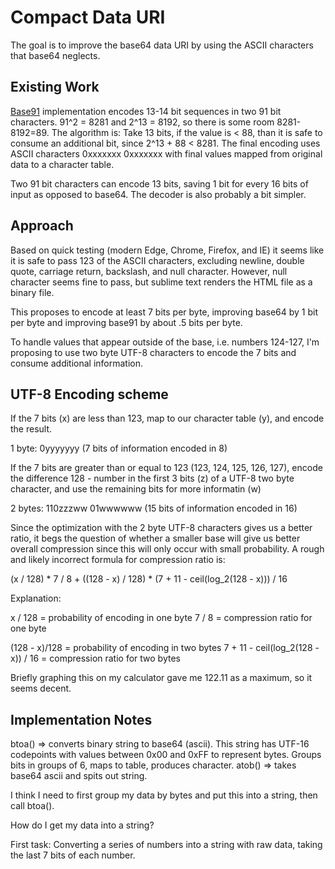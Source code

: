 Compact Data URI
================

The goal is to improve the base64 data URI by using the ASCII characters that base64 neglects.

Existing Work
-------------
[Base91](http://base91.sourceforge.net/) implementation encodes 13-14 bit sequences in two 91 bit
characters. 91^2 = 8281 and 2^13 = 8192, so there is some room 8281-8192=89. The algorithm is:
Take 13 bits, if the value is < 88, than it is safe to consume an additional bit, since 2^13 + 88 <
8281. The final encoding uses ASCII characters
0xxxxxxx 0xxxxxxx with final values mapped from original data to a character table.

Two 91 bit characters can encode 13 bits, saving 1 bit for every 16 bits of input as opposed to
base64. The decoder is also probably a bit simpler.

Approach
--------

Based on quick testing (modern Edge, Chrome, Firefox, and IE) it seems like it is safe to pass
123 of the ASCII characters, excluding newline, double quote, carriage return, backslash, and null
character. However, null character seems fine to pass, but sublime text renders the HTML file as
a binary file.

This proposes to encode at least 7 bits per byte, improving base64 by 1 bit per byte and improving
base91 by about .5 bits per byte.

To handle values that appear outside of the base, i.e. numbers 124-127, I'm proposing to use two
byte UTF-8 characters to encode the 7 bits and consume additional information.

UTF-8 Encoding scheme
---------------------

If the 7 bits (x) are less than 123, map to our character table (y), and
encode the result.

1 byte: 0yyyyyyy (7 bits of information encoded in 8)

If the 7 bits are greater than or equal to 123 (123, 124, 125, 126, 127), encode the difference
128 - number in the first 3 bits (z) of a UTF-8 two byte character, and use the remaining bits
for more informatin (w)

2 bytes: 110zzzww 01wwwwww (15 bits of information encoded in 16)

Since the optimization with the 2 byte UTF-8 characters gives us a better ratio, it begs the
question of whether a smaller base will give us better overall compression since this will
only occur with small probability. A rough and likely incorrect formula for compression ratio is:

(x / 128) * 7 / 8 + ((128 - x) / 128) * (7 + 11 - ceil(log_2(128 - x))) / 16

Explanation:

x / 128 = probability of encoding in one byte
7 / 8 = compression ratio for one byte

(128 - x)/128 = probability of encoding in two bytes
7 + 11 - ceil(log_2(128 - x)) / 16 = compression ratio for two bytes

Briefly graphing this on my calculator gave me 122.11 as a maximum, so it seems decent.


Implementation Notes
--------------------
btoa() => converts binary string to base64 (ascii). This string has UTF-16 codepoints with values between 0x00 and 0xFF to represent bytes. Groups bits in groups of 6, maps to table, produces character.
atob() => takes base64 ascii and spits out string.

I think I need to first group my data by bytes and put this into a string, then call btoa().

How do I get my data into a string?


First task:
Converting a series of numbers into a string with raw data, taking the last 7 bits of each number.
